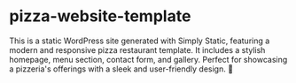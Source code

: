 # pizza-website-template
This is a static WordPress site generated with Simply Static, featuring a modern and responsive pizza restaurant template. It includes a stylish homepage, menu section, contact form, and gallery. Perfect for showcasing a pizzeria's offerings with a sleek and user-friendly design. 🚀
